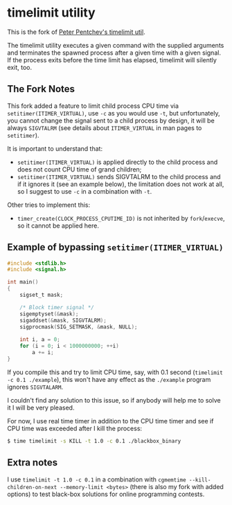 timelimit utility
=================

This is the fork of [Peter Pentchev's timelimit util](http://devel.ringlet.net/sysutils/timelimit/).

The timelimit utility executes a given command with the supplied arguments and terminates the
spawned process after a given time with a given signal. If the process exits before the time
limit has elapsed, timelimit will silently exit, too.

The Fork Notes
--------------

This fork added a feature to limit child process CPU time via `setitimer(ITIMER_VIRTUAL)`, use `-c`
as you would use `-t`, but unfortunately, you cannot change the signal sent to a child process by
design, it will be always `SIGVTALRM` (see details about `ITIMER_VIRTUAL` in man pages to
`setitimer`).

It is important to understand that:

* `setitimer(ITIMER_VIRTUAL)` is applied directly to the child process and does not count CPU
time of grand children;
* `setitimer(ITIMER_VIRTUAL)` sends SIGVTALRM to the child process and if it ignores it (see an
example below), the limitation does not work at all, so I suggest to use `-c` in a combination
with `-t`.


Other tries to implement this:

* `timer_create(CLOCK_PROCESS_CPUTIME_ID)` is not inherited by `fork`/`execve`, so it cannot be
applied here.


Example of bypassing `setitimer(ITIMER_VIRTUAL)`
------------------------------------------------

```c
#include <stdlib.h>
#include <signal.h>

int main()
{
    sigset_t mask;

    /* Block timer signal */
    sigemptyset(&mask);
    sigaddset(&mask, SIGVTALRM);
    sigprocmask(SIG_SETMASK, &mask, NULL);
   
    int i, a = 0;
    for (i = 0; i < 1000000000; ++i)
        a += i;
}
```

If you compile this and try to limit CPU time, say, with 0.1 second (`timelimit -c 0.1 ./example`),
this won't have any effect as the `./example` program ignores `SIGVTALARM`.

I couldn't find any solution to this issue, so if anybody will help me to solve it I will be very
pleased.

For now, I use real time timer in addition to the CPU time timer and see if CPU time was exceeded
after I kill the process:

```bash
$ time timelimit -s KILL -t 1.0 -c 0.1 ./blackbox_binary
```

Extra notes
-----------

I use `timelimit -t 1.0 -c 0.1` in a combination with
`cgmemtime --kill-children-on-next --memory-limit <bytes>` (there is also my fork with added options)
to test black-box solutions for online programming contests.
